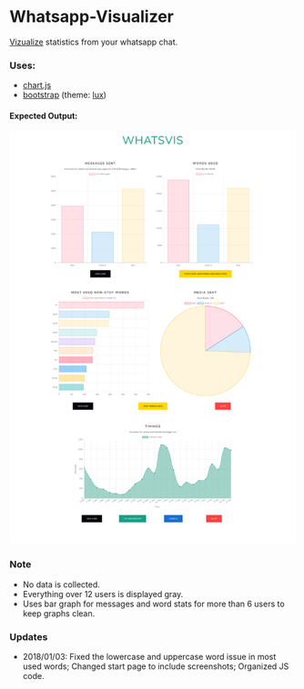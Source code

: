 # Whatsapp-Visualizer

[Vizualize](https://ameyrk.me/whatsapp-visualizer/) statistics from your whatsapp chat.

### Uses:
- [chart.js](https://www.chartjs.org)
- [bootstrap](https://getbootstrap.com) (theme: [lux](https://bootswatch.com/lux/))

#### Expected Output:
![Screenshot](images/screenshots/full.png)

### Note
- No data is collected.
- Everything over 12 users is displayed gray.
- Uses bar graph for messages and word stats for more than 6 users to keep graphs clean.

### Updates
- 2018/01/03: Fixed the lowercase and uppercase word issue in most used words; Changed start page to include screenshots; Organized JS code.